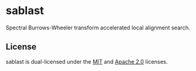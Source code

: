 # sablast
Spectral Burrows-Wheeler transform accelerated local alignment search.

## License
sablast is dual-licensed under the [MIT](LICENSE-MIT) and [Apache 2.0](LICENSE-APACHE) licenses.
